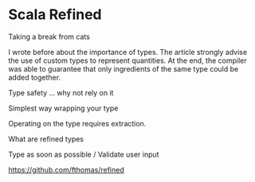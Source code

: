 # Scala Refined
Taking a break from cats

I wrote before about the importance of types. The article strongly advise the use of custom types to represent quantities. At the end, the compiler was able to guarantee that only ingredients of the same type could be added together. 

Type safety … why not rely on it

Simplest way wrapping your type

Operating on the type requires extraction.

What are refined types

Type as soon as possible / Validate user input

https://github.com/fthomas/refined
